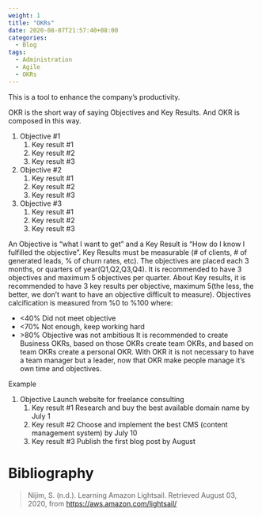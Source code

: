 ```yaml
---
weight: 1
title: "OKRs"
date: 2020-08-07T21:57:40+08:00
categories:
  - Blog
tags:
  - Administration
  - Agile
  - OKRs
---
```

This is a tool to enhance the company’s productivity.
<!--more-->
OKR is the short way of saying Objectives and Key Results. And OKR is composed in this way.
1.  Objective #1
    1.  Key result #1
    1.  Key result #2
    1.  Key result #3
1.  Objective #2
    1.  Key result #1
    1.  Key result #2
    1.  Key result #3
1.  Objective #3
    1.  Key result #1
    1.  Key result #2
    1.  Key result #3

An Objective is “what I want to get” and a Key Result is “How do I know I fulfilled the objective”. Key Results must be measurable (# of clients, # of generated leads, % of churn rates, etc).
The objectives are placed each 3 months, or quarters of year(Q1,Q2,Q3,Q4). It is recommended to have 3 objectives and maximum 5 objectives per quarter.   About Key results, it is recommended to have 3 key results per objective, maximum 5(the less, the better, we don’t want to have an objective difficult to measure).
Objectives calcification is measured from %0 to %100 where:
*   <40%        Did not meet objective
*   <70%        Not enough, keep working hard
*   \>80%        Objective was not ambitious
It is recommended to create Business OKRs, based on those OKRs create team OKRs, and based on team OKRs create a personal OKR. With OKR it is not necessary to have a team manager but a leader, now that OKR make people manage it’s own time and objectives.

Example
1.  Objective  Launch website for freelance consulting
    1.  Key result #1 Research and buy the best available domain name by July 1
    1.  Key result #2 Choose and implement the best CMS (content management system) by July 10
    1.  Key result #3 Publish the first blog post by August

# Bibliography
> Nijim, S. (n.d.). Learning Amazon Lightsail. Retrieved August 03, 2020, from https://aws.amazon.com/lightsail/